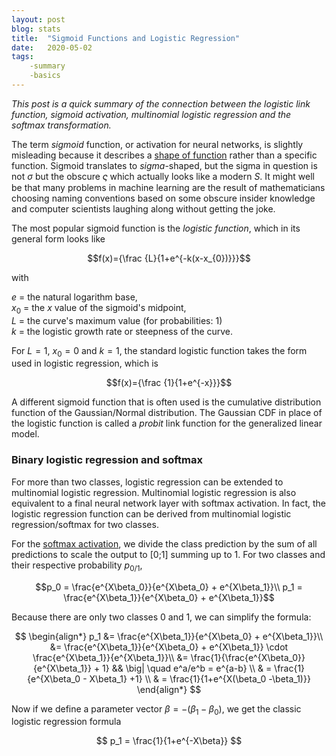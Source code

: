 ```yaml
---
layout: post
blog: stats
title:  "Sigmoid Functions and Logistic Regression"
date:   2020-05-02
tags:
    -summary
    -basics
---
```



*This post is a quick summary of the connection between the logistic link function, sigmoid activation, multinomial logistic regression and the softmax transformation.*

The term *sigmoid* function, or activation for neural networks, is slightly misleading because it describes a [shape of function](https://en.wikipedia.org/wiki/Sigmoid_function) rather than a specific function. Sigmoid translates to *sigma*-shaped, but the sigma in question is not $\sigma$ but the obscure $\varsigma$ which actually looks like a modern *S*. It might well be that many problems in machine learning are the result of mathematicians choosing naming conventions based on some obscure insider knowledge and computer scientists laughing along without getting the joke. 

The most popular sigmoid function is the *logistic function*, which in its general form looks like

$$f(x)={\frac {L}{1+e^{-k(x-x_{0})}}}$$

with 

$e$ = the natural logarithm base,    
$x_{0}$ = the $x$ value of the sigmoid's midpoint,    
$L$ = the curve's maximum value (for probabilities: 1)   
$k$ = the logistic growth rate or steepness of the curve.

For $L=1$, $x_0=0$ and $k=1$, the standard logistic function takes the form used in logistic regression, which is

$$f(x)={\frac {1}{1+e^{-x}}}$$

A different sigmoid function that is often used is the cumulative distribution function of the Gaussian/Normal distribution. The Gaussian CDF in place of the logistic function is called a *probit* link function for the generalized linear model. 

### Binary logistic regression and softmax

For more than two classes, logistic regression can be extended to multinomial logistic regression. Multinomial logistic regression is also equivalent to a final neural network layer with softmax activation. In fact, the logistic regression function can be derived from multinomial logistic regression/softmax for two classes.

For the [softmax activation](https://en.wikipedia.org/wiki/Multinomial_logistic_regression), we divide the class prediction by the sum of all predictions to scale the output to [0;1] summing up to 1. For two classes and their respective probability $p_{0/1}$,

$$p_0 = \frac{e^{X\beta_0}}{e^{X\beta_0} + e^{X\beta_1}}\\
p_1 = \frac{e^{X\beta_1}}{e^{X\beta_0} + e^{X\beta_1}}$$

Because there are only two classes 0 and 1, we can simplify the formula:

$$
\begin{align*}
p_1 &= \frac{e^{X\beta_1}}{e^{X\beta_0} + e^{X\beta_1}}\\
&= \frac{e^{X\beta_1}}{e^{X\beta_0} + e^{X\beta_1}} \cdot \frac{e^{X\beta_1}}{e^{X\beta_1}}\\
&= \frac{1}{\frac{e^{X\beta_0}}{e^{X\beta_1}} + 1}  && \big| \quad e^a/e^b = e^{a-b} \\
& = \frac{1}{e^{X\beta_0 - X\beta_1} +1} \\
& = \frac{1}{1+e^{X(\beta_0 -\beta_1)}} 
\end{align*}
$$

Now if we define a parameter vector $\beta = - (\beta_1 - \beta_0)$, we get the classic logistic regression formula

$$ 
p_1 = \frac{1}{1+e^{-X\beta}} 
$$
